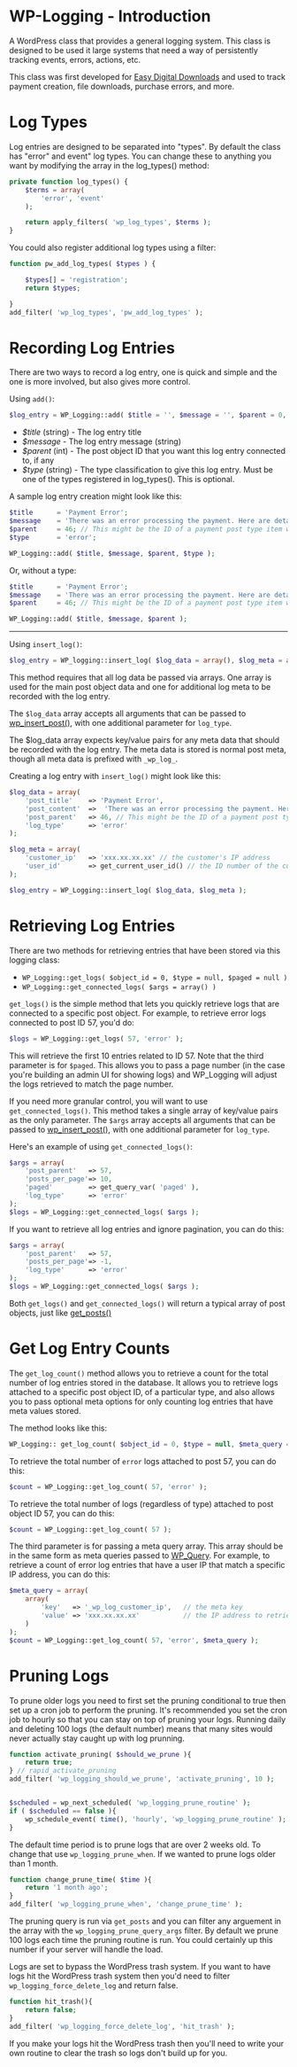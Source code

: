 WP-Logging - Introduction
=========================

A WordPress class that provides a general logging system. This class is designed to be used it large systems that need a way of persistently tracking events, errors, actions, etc.

This class was first developed for [Easy Digital Downloads](https://github.com/pippinsplugins/Easy-Digital-Downloads/) and used to track payment creation, file downloads, purchase errors, and more.

Log Types
=========


Log entries are designed to be separated into "types". By default the class has "error" and event" log types. You can change these to anything you want by modifying the array in the log_types() method:

```php
private function log_types() {
	$terms = array(
		'error', 'event'
	);

	return apply_filters( 'wp_log_types', $terms );
}
```

You could also register additional log types using a filter:

```php
function pw_add_log_types( $types ) {

	$types[] = 'registration';
	return $types;

}
add_filter( 'wp_log_types', 'pw_add_log_types' );
```

Recording Log Entries
=====================

There are two ways to record a log entry, one is quick and simple and the one is more involved, but also gives more control.

Using `add()`:

```php
$log_entry = WP_Logging::add( $title = '', $message = '', $parent = 0, $type = null );
```

* _$title_ (string) - The log entry title
* _$message_ - The log entry message (string)
* _$parent_ (int) - The post object ID that you want this log entry connected to, if any
* _$type_ (string) - The type classification to give this log entry. Must be one of the types registered in log_types(). This is optional.

A sample log entry creation might look like this:

```php
$title 		= 'Payment Error';
$message 	= 'There was an error processing the payment. Here are details of the transaction: (details shown here)';
$parent 	= 46; // This might be the ID of a payment post type item we want this log item connected to
$type 		= 'error';

WP_Logging::add( $title, $message, $parent, $type );
```
Or, without a type:
```php
$title 		= 'Payment Error';
$message 	= 'There was an error processing the payment. Here are details of the transaction: (details shown here)';
$parent 	= 46; // This might be the ID of a payment post type item we want this log item connected to

WP_Logging::add( $title, $message, $parent );
```
- - -

Using `insert_log()`:

```php
$log_entry = WP_logging::insert_log( $log_data = array(), $log_meta = array() );
```

This method requires that all log data be passed via arrays. One array is used for the main post object data and one for additional log meta to be recorded with the log entry.

The `$log_data` array accepts all arguments that can be passed to [wp_insert_post()](http://codex.wordpress.org/Function_Reference/wp_insert_post), with one additional parameter for `log_type`.

The $log_data array expects key/value pairs for any meta data that should be recorded with the log entry. The meta data is stored is normal post meta, though all meta data is prefixed with `_wp_log_`.

Creating a log entry with `insert_log()` might look like this:

```php
$log_data = array(
	'post_title' 	=> 'Payment Error',
	'post_content' 	=>  'There was an error processing the payment. Here are details of the transaction: (details shown here)',
	'post_parent'	=> 46, // This might be the ID of a payment post type item we want this log item connected to
	'log_type'		=> 'error'
);

$log_meta = array(
	'customer_ip' 	=> 'xxx.xx.xx.xx' // the customer's IP address
	'user_id' 		=> get_current_user_id() // the ID number of the currently logged-in user
);

$log_entry = WP_Logging::insert_log( $log_data, $log_meta );
```

Retrieving Log Entries
======================

There are two methods for retrieving entries that have been stored via this logging class:

* `WP_Logging::get_logs( $object_id = 0, $type = null, $paged = null )`
* `WP_Logging::get_connected_logs( $args = array() )`

`get_logs()` is the simple method that lets you quickly retrieve logs that are connected to a specific post object. For example, to retrieve error logs connected to post ID 57, you'd do:

```php
$logs = WP_Logging::get_logs( 57, 'error' );
```

This will retrieve the first 10 entries related to ID 57. Note that the third parameter is for `$paged`. This allows you to pass a page number (in the case you're building an admin UI for showing logs) and WP_Logging will adjust the logs retrieved to match the page number.

If you need more granular control, you will want to use `get_connected_logs()`. This method takes a single array of key/value pairs as the only parameter. The `$args` array accepts all arguments that can be passed to [wp_insert_post()](http://codex.wordpress.org/Function_Reference/wp_insert_post), with one additional parameter for `log_type`.

Here's an example of using `get_connected_logs()`:

```php
$args = array(
	'post_parent' 	=> 57,
	'posts_per_page'=> 10,
	'paged'			=> get_query_var( 'paged' ),
	'log_type'		=> 'error'
);
$logs = WP_Logging::get_connected_logs( $args );
```

If you want to retrieve all log entries and ignore pagination, you can do this:

```php
$args = array(
	'post_parent' 	=> 57,
	'posts_per_page'=> -1,
	'log_type'		=> 'error'
);
$logs = WP_Logging::get_connected_logs( $args );
```

Both `get_logs()` and `get_connected_logs()` will return a typical array of post objects, just like [get_posts()](http://codex.wordpress.org/Template_Tags/get_posts)

Get Log Entry Counts
======================

The `get_log_count()` method allows you to retrieve a count for the total number of log entries stored in the database. It allows you to retrieve logs attached to a specific post object ID, of a particular type, and also allows you to pass optional meta options for only counting log entries that have meta values stored.

The method looks like this:

```php
WP_Logging:: get_log_count( $object_id = 0, $type = null, $meta_query = null )
````

To retrieve the total number of `error` logs attached to post 57, you can do this:

```php
$count = WP_Logging::get_log_count( 57, 'error' );
```

To retrieve the total number of logs (regardless of type) attached to post object ID 57, you can do this:

```php
$count = WP_Logging::get_log_count( 57 );
```
The third parameter is for passing a meta query array. This array should be in the same form as meta queries passed to [WP_Query](http://codex.wordpress.org/Class_Reference/WP_Query). For example, to retrieve a count of error log entries that have a user IP that match a specific IP address, you can do this:

```php
$meta_query = array(
	array(
		'key' 	=> '_wp_log_customer_ip',	// the meta key
		'value' => 'xxx.xx.xx.xx'			// the IP address to retrieve logs for
	)
);
$count = WP_Logging::get_log_count( 57, 'error', $meta_query );
```

Pruning Logs
======================

To prune older logs you need to first set the pruning conditional to true then set up a cron job to perform the pruning. It's recommended you set the cron job to hourly so that you can stay on top of pruning your logs. Running daily and deleting 100 logs (the default number) means that many sites would never actually stay caught up with log prunning.

```php
function activate_pruning( $should_we_prune ){
	return true;
} // rapid_activate_pruning
add_filter( 'wp_logging_should_we_prune', 'activate_pruning', 10 );


$scheduled = wp_next_scheduled( 'wp_logging_prune_routine' );
if ( $scheduled == false ){
	wp_schedule_event( time(), 'hourly', 'wp_logging_prune_routine' );
}
```

The default time period is to prune logs that are over 2 weeks old. To change that use `wp_logging_prune_when`. If we wanted to prune logs older than 1 month.

```php
function change_prune_time( $time ){
	return '1 month ago';
}
add_filter( 'wp_logging_prune_when', 'change_prune_time' );
```

The pruning query is run via `get_posts` and you can filter any arguement in the array with the `wp_logging_prune_query_args` filter. By default we prune 100 logs each time the pruning routine is run. You could certainly up this number if your server will handle the load.

Logs are set to bypass the WordPress trash system. If you want to have logs hit the WordPress trash system then you'd need to filter `wp_logging_force_delete_log` and return false.

```php
function hit_trash(){
	return false;
}
add_filter( 'wp_logging_force_delete_log', 'hit_trash' );
```

If you make your logs hit the WordPress trash then you'll need to write your own routine to clear the trash so logs don't build up for you.
